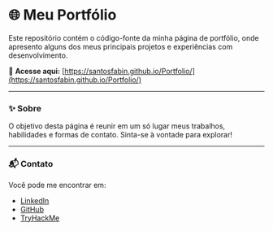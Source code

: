 # 🌐 Meu Portfólio

Este repositório contém o código-fonte da minha página de portfólio, onde apresento alguns dos meus principais projetos e experiências com desenvolvimento.

🔗 **Acesse aqui:** [https://santosfabin.github.io/Portfolio/](https://santosfabin.github.io/Portfolio/)

---

### ✨ Sobre

O objetivo desta página é reunir em um só lugar meus trabalhos, habilidades e formas de contato. Sinta-se à vontade para explorar!

---

### 📬 Contato

Você pode me encontrar em:
- [LinkedIn](https://www.linkedin.com/in/santosfabin)
- [GitHub](https://github.com/santosfabin)
- [TryHackMe](https://tryhackme.com/p/santosfabin)
